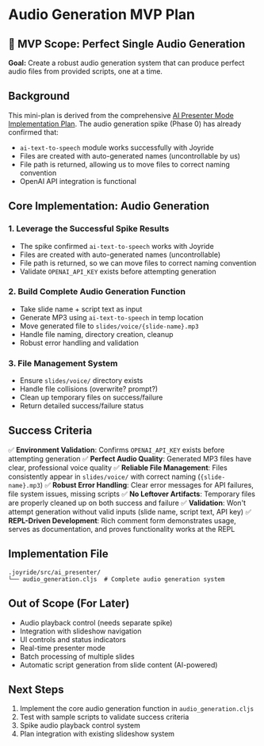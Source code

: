 # Audio Generation MVP Plan

## 🎯 MVP Scope: Perfect Single Audio Generation

**Goal:** Create a robust audio generation system that can produce perfect audio files from provided scripts, one at a time.

## Background

This mini-plan is derived from the comprehensive [AI Presenter Mode Implementation Plan](./AI-PRESENTER-PLAN.md#phase-0-spikes). The audio generation spike (Phase 0) has already confirmed that:

- `ai-text-to-speech` module works successfully with Joyride
- Files are created with auto-generated names (uncontrollable by us)
- File path is returned, allowing us to move files to correct naming convention
- OpenAI API integration is functional

## Core Implementation: Audio Generation

### 1. Leverage the Successful Spike Results
- The spike confirmed `ai-text-to-speech` works with Joyride
- Files are created with auto-generated names (uncontrollable)
- File path is returned, so we can move files to correct naming convention
- Validate `OPENAI_API_KEY` exists before attempting generation

### 2. Build Complete Audio Generation Function
- Take slide name + script text as input
- Generate MP3 using `ai-text-to-speech` in temp location
- Move generated file to `slides/voice/{slide-name}.mp3`
- Handle file naming, directory creation, cleanup
- Robust error handling and validation

### 3. File Management System
- Ensure `slides/voice/` directory exists
- Handle file collisions (overwrite? prompt?)
- Clean up temporary files on success/failure
- Return detailed success/failure status

## Success Criteria

✅ **Environment Validation**: Confirms `OPENAI_API_KEY` exists before attempting generation
✅ **Perfect Audio Quality**: Generated MP3 files have clear, professional voice quality
✅ **Reliable File Management**: Files consistently appear in `slides/voice/` with correct naming (`{slide-name}.mp3`)
✅ **Robust Error Handling**: Clear error messages for API failures, file system issues, missing scripts
✅ **No Leftover Artifacts**: Temporary files are properly cleaned up on both success and failure
✅ **Validation**: Won't attempt generation without valid inputs (slide name, script text, API key)
✅ **REPL-Driven Development**: Rich comment form demonstrates usage, serves as documentation, and proves functionality works at the REPL

## Implementation File

```
.joyride/src/ai_presenter/
└── audio_generation.cljs  # Complete audio generation system
```

## Out of Scope (For Later)

- Audio playback control (needs separate spike)
- Integration with slideshow navigation
- UI controls and status indicators
- Real-time presenter mode
- Batch processing of multiple slides
- Automatic script generation from slide content (AI-powered)

## Next Steps

1. Implement the core audio generation function in `audio_generation.cljs`
2. Test with sample scripts to validate success criteria
3. Spike audio playback control system
4. Plan integration with existing slideshow system
